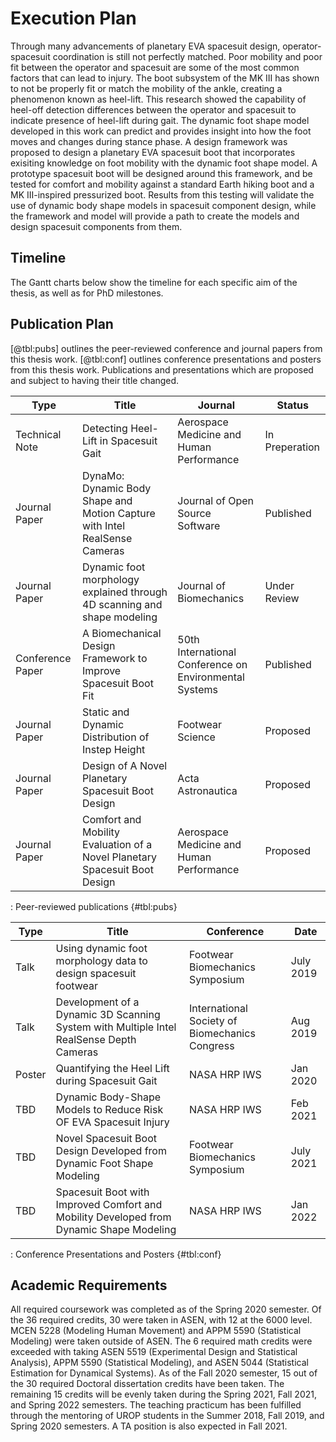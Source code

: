 
# Execution Plan

Through many advancements of planetary EVA spacesuit design, operator-spacesuit coordination is still not perfectly matched. 
Poor mobility and poor fit between the operator and spacesuit are some of the most common factors that can lead to injury. 
The boot subsystem of the MK III has shown to not be properly fit or match the mobility of the ankle, creating a phenomenon known as heel-lift. 
This research showed the capability of heel-off detection differences between the operator and spacesuit to indicate presence of heel-lift during gait. 
The dynamic foot shape model developed in this work can predict and provides insight into how the foot moves and changes during stance phase. 
A design framework was proposed to design a planetary EVA spacesuit boot that incorporates exisiting knowledge on foot mobility with the dynamic foot shape model. 
A prototype spacesuit boot will be designed around this framework, and be tested for comfort and mobility against a standard Earth hiking boot and a MK III-inspired pressurized boot. 
Results from this testing will validate the use of dynamic body shape models in spacesuit component design, while the framework and model will provide a path to create the models and design spacesuit components from them. 

## Timeline 

The Gantt charts below show the timeline for each specific aim of the thesis, as well as for PhD milestones. 


## Publication Plan
[@tbl:pubs] outlines the peer-reviewed conference and journal papers from this thesis work. 
[@tbl:conf] outlines conference presentations and posters from this thesis work. 
Publications and presentations which are proposed and subject to having their title changed. 

| Type | Title | Journal | Status |
|-|-|-|-|
| Technical Note | Detecting Heel-Lift in Spacesuit Gait | Aerospace Medicine and Human Performance | In Preperation|
| Journal Paper | DynaMo: Dynamic Body Shape and Motion Capture with Intel RealSense Cameras | Journal of Open Source Software | Published |
| Journal Paper | Dynamic foot morphology explained through 4D scanning and shape modeling | Journal of Biomechanics | Under Review |
| Conference Paper | A Biomechanical Design Framework to Improve Spacesuit Boot Fit | 50th International Conference on Environmental Systems | Published |
| Journal Paper | Static and Dynamic Distribution of Instep Height | Footwear Science | Proposed |
| Journal Paper | Design of A Novel Planetary Spacesuit Boot Design | Acta Astronautica | Proposed |
| Journal Paper | Comfort and Mobility Evaluation of a Novel Planetary Spacesuit Boot Design | Aerospace Medicine and Human Performance | Proposed |
: Peer-reviewed publications {#tbl:pubs}




| Type | Title | Conference | Date |
|-|-|-|-|
| Talk | Using dynamic foot morphology data to design spacesuit footwear | Footwear Biomechanics Symposium | July 2019 |
| Talk | Development of a Dynamic 3D Scanning System with Multiple Intel RealSense Depth Cameras | International Society of Biomechanics Congress | Aug 2019 |
| Poster | Quantifying the Heel Lift during Spacesuit Gait | NASA HRP IWS | Jan 2020 |
| TBD | Dynamic Body-Shape Models to Reduce Risk OF EVA Spacesuit Injury | NASA HRP IWS | Feb 2021 |
| TBD | Novel Spacesuit Boot Design Developed from Dynamic Foot Shape Modeling | Footwear Biomechanics Symposium | July 2021 |
| TBD | Spacesuit Boot with Improved Comfort and Mobility Developed from Dynamic Shape Modeling | NASA HRP IWS | Jan 2022 |
: Conference Presentations and Posters {#tbl:conf}

## Academic Requirements

All required coursework was completed as of the Spring 2020 semester. Of the 36 required credits, 30 were taken in ASEN, with 12 at the 6000 level. MCEN 5228 (Modeling Human Movement) and APPM 5590 (Statistical Modeling) were taken outside of ASEN. The 6 required math credits were exceeded with taking ASEN 5519 (Experimental Design and Statistical Analysis), APPM 5590 (Statistical Modeling), and ASEN 5044 (Statistical Estimation for Dynamical Systems). As of the Fall 2020 semester, 15 out of the 30 required Doctoral dissertation credits have been taken. The remaining 15 credits will be evenly taken during the Spring 2021, Fall 2021, and Spring 2022 semesters. The teaching practicum has been fulfilled through the mentoring of UROP students in the Summer 2018, Fall 2019, and Spring 2020 semesters. A  TA position is also expected in Fall 2021. 

